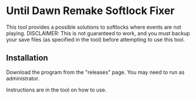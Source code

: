 # Until Dawn Remake Softlock Fixer

This tool provides a possible solutions to softlocks where events are not playing.
DISCLAIMER: This is not guaranteed to work, and you must backup your save files (as specified in the tool) before attempting to use this tool.

## Installation
Download the program from the "releases" page.
You may need to run as administrator.

Instructions are in the tool on how to use.